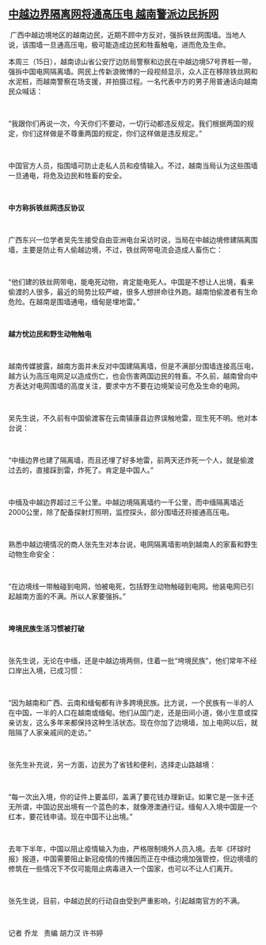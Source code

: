 <!--1631872811000-->
[中越边界隔离网将通高压电     越南警派边民拆网](https://www.rfa.org/mandarin/yataibaodao/junshiwaijiao/ql1-09172021055956.html)
------

<p> 广西中越边境地区的越南边民，近期不顾中方反对，强拆铁丝网围墙。当地人说，该围墙一旦通高压电，极可能造成边民和牲畜触电，进而危及生命。 </p><p>本周三（15<span>日），越南谅山省公安厅边防局警察和边民在中越边境</span>57<span>号界桩一带，强拆中国电网隔离墙。网民上传新浪微博的一段视频显示，众人正在移除铁丝网和水泥桩，而越南警察在场支援，并拍摄过程。一名代表中方的男子用普通话向越南民众喊话：</span></p><p> </p><p>“我跟你们再说一次，今天你们不要动，一切行动都违反规定。我们根据两国的规定，你们这样做是不尊重两国的规定，你们这样做是违反规定。”</p><p> </p><p>中国官方人员，指围墙可防止走私人员和疫情输入。不过，越南当局认为这些围墙一旦通电，将危及边民和牲畜的安全。</p><p> </p><p><strong>中方称拆铁丝网违反协议</strong></p><p> </p><p>广西东兴一位学者吴先生接受自由亚洲电台采访时说，当局在中越边境修建隔离围墙，主要是防止有人偷越边境，不过，铁丝网带电流会造成人畜伤亡：</p><p> </p><p>“他们建的铁丝网带电，能电死动物，肯定能电死人。中国是不想让人出境，看来偷渡的人很多，最近的局势比较严峻，很多人想拼命往外跑。越南怕偷渡者有生命危险。在越南是围墙通电，缅甸是埋地雷。”</p><p> </p><p><strong>越方忧边民和野生动物触电</strong></p><p> </p><p>越南传媒披露，越南方面并未反对中国建隔离墙，但是不满部分围墙连接高压电，越方认为高压电网足以造成伤亡，也会伤害两国边民的牲畜。不久前，越南曾向中方表达对电网围墙的高度关注，要求中方不要在边境架设可危及生命的电网。</p><p> </p><p>吴先生说，不久前有中国偷渡客在云南镇康县边界误触地雷，现生死不明。他对本台说：</p><p> </p><p>“中缅边界也建了隔离墙，而且还埋了好多地雷，前两天还炸死一个人，就是偷渡过去的，直接踩到雷，炸死了。肯定是中国人。”</p><p> </p><p>中缅及中越边界超过三千公里。中越边境隔离墙约一千公里，而中缅隔离墙近2000<span>公里，除了配备探射灯照明，监控探头，部分围墙还将接通高压电。</span></p><p> </p><p>熟悉中越边境情况的商人张先生对本台说，电网隔离墙影响到越南人的家畜和野生动物生命安全：</p><p> </p><p>“在边境线一带触碰到电网，怕被电死，包括野生动物触碰到电网。他装电网已引起越南方面的不满。所以人家要强拆。”</p><p> </p><p><strong>垮境民族生活习惯被打破</strong></p><p> </p><p>张先生说，无论在中缅，还是中越边境两侧，住着一批“垮境民族”，他们常年不经口岸出入境，已成习惯：</p><p> </p><p>“因为越南和广西、云南和缅甸都有许多跨境民族。比方说，一个民族有一半的人在中国，一半的人口在越南或缅甸。他们从国门走，还是田间小道，做小生意或探亲访友，这么多年来都保持这种生活状态。现在你加了边境墙，加上电网以后，就阻隔了人家亲戚间的走访。”</p><p> </p><p>张先生补充说，另一方面，边民为了省钱和便利，选择走山路越境：</p><p> </p><p>“每一次出入境，你的证件上要盖印，盖满了要花钱办理新证。如果它是一张卡还无所谓，中国边民出境有一个蓝色的本，就像港澳通行证。缅甸人入境中国是一个红本，要花钱申请。现在中国不让出境。”</p><p> </p><p>去年下半年，中国以阻止疫情输入为由，严格限制境外人员入境。去年《环球时报》报道，中国需要阻止新冠疫情的传播因而正在中缅边境加强管控，但边境墙的修筑在一些情况下不仅可能阻止病毒进入一个国家，也可以不让人们离开。</p><p> </p><p>张先生说，目前，中越边民的行动自由受到严重影响，引起越南官方的不满。</p><p> </p><p>记者 <span>乔龙</span>   <span>责编</span> <span>胡力汉 许书婷</span> </p>
